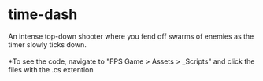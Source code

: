 # time-dash
An intense top-down shooter where you fend off swarms of enemies as the timer slowly ticks down.
\
\
*To see the code, navigate to "FPS Game > Assets > _Scripts" and click the files with the .cs extention
